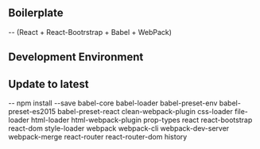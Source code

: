 ## Boilerplate
-- (React + React-Bootrstrap + Babel + WebPack)
## Development Environment

## Update to latest
-- npm install --save babel-core babel-loader babel-preset-env babel-preset-es2015 babel-preset-react clean-webpack-plugin css-loader file-loader html-loader html-webpack-plugin prop-types react react-bootstrap react-dom style-loader webpack webpack-cli webpack-dev-server webpack-merge react-router react-router-dom history

